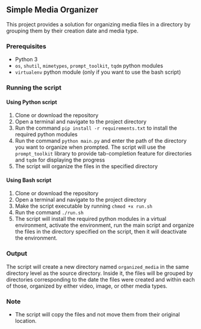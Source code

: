 ## Simple Media Organizer
This project provides a solution for organizing media files in a directory by grouping them by their creation date and media type.

### Prerequisites
- Python 3
- `os`, `shutil`, `mimetypes`, `prompt_toolkit`, `tqdm` python modules
- `virtualenv` python module (only if you want to use the bash script)

### Running the script

#### Using Python script
1. Clone or download the repository
2. Open a terminal and navigate to the project directory
3. Run the command `pip install -r requirements.txt` to install the required python modules
4. Run the command `python main.py` and enter the path of the directory you want to organize when prompted. The script will use the `prompt_toolkit` library to provide tab-completion feature for directories and `tqdm` for displaying the progress
5. The script will organize the files in the specified directory

#### Using Bash script
1. Clone or download the repository
2. Open a terminal and navigate to the project directory
3. Make the script executable by running `chmod +x run.sh`
4. Run the command `./run.sh`
5. The script will install the required python modules in a virtual environment, activate the environment, run the main script and organize the files in the directory specified on the script, then it will deactivate the environment.

### Output
The script will create a new directory named `organized_media` in the same directory level as the source directory. Inside it, the files will be grouped by directories corresponding to the date the files were created and within each of those, organized by either video, image, or other media types.

### Note
- The script will copy the files and not move them from their original location.

